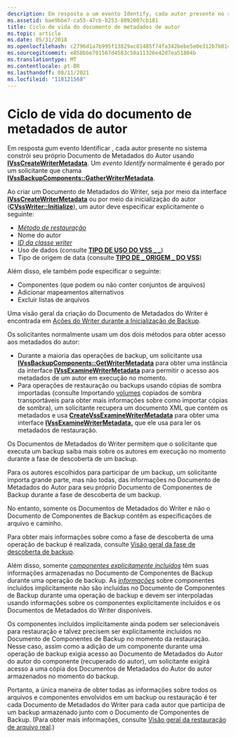 ```yaml
---
description: Em resposta a um evento Identify, cada autor presente no sistema constrói seu próprio Documento de Metadados do Writer usando IVssCreateWriterMetadata. Um evento Identify normalmente é gerado por um solicitante que chama IVssBackupComponents::GatherWriterMetadata.
ms.assetid: bae9bbe7-ca55-47cb-b253-8092007cb181
title: Ciclo de vida do documento de metadados de autor
ms.topic: article
ms.date: 05/31/2018
ms.openlocfilehash: c2796d1a7b995f13829ac81485f74fa342bebe5e0e312b7b014d761a9962aa74
ms.sourcegitcommit: e858bbe701567d4583c50a11326e42d7ea51804b
ms.translationtype: MT
ms.contentlocale: pt-BR
ms.lasthandoff: 08/11/2021
ms.locfileid: "118121568"
---
```

# <a name="writer-metadata-document-life-cycle"></a>Ciclo de vida do documento de metadados de autor

Em resposta [*a*](vssgloss-i.md)um evento Identificar , cada autor presente no sistema constrói seu próprio Documento de Metadados do Autor usando [**IVssCreateWriterMetadata**](/windows/desktop/api/VsWriter/nl-vswriter-ivsscreatewritermetadata). Um *evento Identify* normalmente é gerado por um solicitante que chama [**IVssBackupComponents::GatherWriterMetadata**](/windows/desktop/api/VsBackup/nf-vsbackup-ivssbackupcomponents-gatherwritermetadata).

Ao criar um Documento de Metadados do Writer, seja por meio da interface [**IVssCreateWriterMetadata**](/windows/desktop/api/VsWriter/nl-vswriter-ivsscreatewritermetadata) ou por meio da inicialização do autor ([**CVssWriter::Initialize**](/windows/desktop/api/VsWriter/nf-vswriter-cvsswriter-initialize)), um autor deve especificar explicitamente o seguinte:

-   [*Método de restauração*](vssgloss-r.md)
-   Nome do autor
-   [*ID da classe writer*](vssgloss-w.md)
-   Uso de dados (consulte [**TIPO DE USO DO VSS \_ \_**](/windows/desktop/api/VsWriter/ne-vswriter-vss_usage_type))
-   Tipo de origem de data (consulte [**TIPO DE \_ ORIGEM \_ DO VSS**](/windows/desktop/api/VsWriter/ne-vswriter-vss_source_type))

Além disso, ele também pode especificar o seguinte:

-   Componentes (que podem ou não conter conjuntos de arquivos)
-   Adicionar mapeamentos alternativos
-   Excluir listas de arquivos

Uma visão geral da criação do Documento de Metadados do Writer é encontrada em [Ações do Writer durante a Inicialização de Backup](overview-of-backup-initialization.md).

Os solicitantes normalmente usam um dos dois métodos para obter acesso aos metadados do autor:

-   Durante a maioria das operações de backup, um solicitante usa [**IVssBackupComponents::GetWriterMetadata**](/windows/desktop/api/VsBackup/nf-vsbackup-ivssbackupcomponents-getwritermetadata) para obter uma instância da interface [**IVssExamineWriterMetadata**](/windows/desktop/api/VsBackup/nl-vsbackup-ivssexaminewritermetadata) para permitir o acesso aos metadados de um autor em execução no momento.
-   Para operações de restauração ou backups usando cópias de sombra importadas (consulte Importando [volumes](importing-transportable-shadow-copied-volumes.md) copiados de sombra transportáveis para obter mais informações sobre como importar cópias de sombra), um solicitante recupera um documento XML que contém os metadados e usa [**CreateVssExamineWriterMetadata**](/windows/desktop/api/VsBackup/nf-vsbackup-createvssexaminewritermetadata) para obter uma interface [**IVssExamineWriterMetadata,**](/windows/desktop/api/VsBackup/nl-vsbackup-ivssexaminewritermetadata) que ele usa para ler os metadados de restauração.

Os Documentos de Metadados do Writer permitem que o solicitante que executa um backup saiba mais sobre os autores em execução no momento durante a fase de descoberta de um backup.

Para os autores escolhidos para participar de um backup, um solicitante importa grande parte, mas não todas, das informações no Documento de Metadados do Autor para seu próprio Documento de Componentes de Backup durante a fase de descoberta de um backup.

No entanto, somente os Documentos de Metadados do Writer e não o Documento de Componentes de Backup contêm as especificações de arquivo e caminho.

Para obter mais informações sobre como a fase de descoberta de uma operação de backup é realizada, consulte [Visão geral da fase de descoberta de backup](overview-of-the-backup-discovery-phase.md).

Além disso, somente [*componentes explicitamente incluídos*](vssgloss-e.md) têm suas informações armazenadas no Documento de Componentes de Backup durante uma operação de backup. As [*informações*](vssgloss-i.md) sobre componentes incluídos implicitamente não são incluídas no Documento de Componentes de Backup durante uma operação de backup e devem ser interpoladas usando informações sobre os componentes explicitamente incluídos e os Documentos de Metadados do Writer disponíveis.

Os componentes incluídos [](vssgloss-s.md) implicitamente ainda podem ser selecionáveis para restauração e talvez precisem ser explicitamente incluídos no Documento de Componentes de Backup no momento da restauração. Nesse caso, assim como a adição de um componente durante uma operação de backup exigia acesso ao Documento de Metadados do Autor do autor do componente (recuperado do autor), um solicitante exigirá acesso a uma cópia dos Documentos de Metadados do Autor do autor armazenados no momento do backup.

Portanto, a única maneira de obter todas as informações sobre todos os arquivos e componentes envolvidos em um backup ou restauração é ter cada Documento de Metadados do Writer para cada autor que participa de um backup armazenado junto com o Documento de Componentes de Backup. (Para obter mais informações, consulte [Visão geral da restauração de arquivo real](overview-of-actual-file-restoration.md).)

 

 



